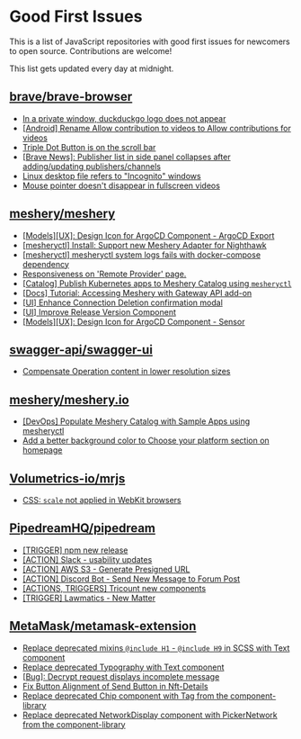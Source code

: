 # Good First Issues

This is a list of JavaScript repositories with good first issues for newcomers to open source. Contributions are welcome!

This list gets updated every day at midnight.

## [brave/brave-browser](https://github.com/brave/brave-browser)

- [In a private window, duckduckgo logo does not appear](https://github.com/brave/brave-browser/issues/18931)
- [[Android] Rename Allow contribution to videos to Allow contributions for videos](https://github.com/brave/brave-browser/issues/17896)
- [Triple Dot Button is on the  scroll bar ](https://github.com/brave/brave-browser/issues/36298)
- [[Brave News]: Publisher list in side panel collapses after adding/updating publishers/channels](https://github.com/brave/brave-browser/issues/36550)
- [Linux desktop file refers to "Incognito" windows](https://github.com/brave/brave-browser/issues/37623)
- [Mouse pointer doesn't disappear in fullscreen videos](https://github.com/brave/brave-browser/issues/17292)

## [meshery/meshery](https://github.com/meshery/meshery)

- [[Models][UX]: Design Icon for ArgoCD Component - ArgoCD Export](https://github.com/meshery/meshery/issues/10294)
- [[mesheryctl] Install: Support new Meshery Adapter for Nighthawk](https://github.com/meshery/meshery/issues/10371)
- [[mesheryctl] mesheryctl system logs fails with docker-compose dependency](https://github.com/meshery/meshery/issues/10777)
- [Responsiveness on 'Remote Provider' page.](https://github.com/meshery/meshery/issues/10743)
- [[Catalog] Publish Kubernetes apps to Meshery Catalog using `mesheryctl`](https://github.com/meshery/meshery/issues/10444)
- [[Docs] Tutorial: Accessing Meshery with Gateway API add-on](https://github.com/meshery/meshery/issues/10333)
- [[UI] Enhance Connection Deletion confirmation modal](https://github.com/meshery/meshery/issues/10558)
- [[UI] Improve Release Version Component](https://github.com/meshery/meshery/issues/9569)
- [[Models][UX]: Design Icon for ArgoCD Component - Sensor](https://github.com/meshery/meshery/issues/10300)

## [swagger-api/swagger-ui](https://github.com/swagger-api/swagger-ui)

- [Compensate Operation content in lower resolution sizes](https://github.com/swagger-api/swagger-ui/issues/8940)

## [meshery/meshery.io](https://github.com/meshery/meshery.io)

- [[DevOps] Populate Meshery Catalog with Sample Apps using mesheryctl](https://github.com/meshery/meshery.io/issues/1650)
- [Add a better background color to Choose your platform section on homepage](https://github.com/meshery/meshery.io/issues/1735)

## [Volumetrics-io/mrjs](https://github.com/Volumetrics-io/mrjs)

- [CSS: `scale` not applied in WebKit browsers](https://github.com/Volumetrics-io/mrjs/issues/525)

## [PipedreamHQ/pipedream](https://github.com/PipedreamHQ/pipedream)

- [[TRIGGER] npm new release](https://github.com/PipedreamHQ/pipedream/issues/12070)
- [[ACTION] Slack - usability updates](https://github.com/PipedreamHQ/pipedream/issues/12244)
- [[ACTION] AWS S3 - Generate Presigned URL](https://github.com/PipedreamHQ/pipedream/issues/12237)
- [[ACTION] Discord Bot - Send New Message to Forum Post](https://github.com/PipedreamHQ/pipedream/issues/12120)
- [[ACTIONS, TRIGGERS] Tricount new components](https://github.com/PipedreamHQ/pipedream/issues/3964)
- [[TRIGGER] Lawmatics - New Matter](https://github.com/PipedreamHQ/pipedream/issues/12000)

## [MetaMask/metamask-extension](https://github.com/MetaMask/metamask-extension)

- [Replace deprecated mixins `@include H1` - `@include H9` in SCSS with Text component](https://github.com/MetaMask/metamask-extension/issues/20496)
- [Replace deprecated Typography with Text component](https://github.com/MetaMask/metamask-extension/issues/17670)
- [[Bug]: Decrypt request displays incomplete message](https://github.com/MetaMask/metamask-extension/issues/19549)
- [Fix Button Alignment of Send Button in Nft-Details](https://github.com/MetaMask/metamask-extension/issues/20050)
- [Replace deprecated Chip component with Tag from the component-library](https://github.com/MetaMask/metamask-extension/issues/20487)
- [Replace deprecated NetworkDisplay component with PickerNetwork from the component-library](https://github.com/MetaMask/metamask-extension/issues/20485)


